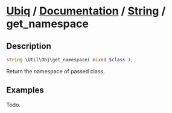 [Ubiq](https://github.com/Pixel418/Ubiq#readme) / [Documentation](../index.md#readme) / [String](../index.md#object) / get_namespace
======


Description
-------- 

```php
string \Util\Obj\get_namespace( mixed $class );
```

Return the namespace of passed class.



Examples
--------

Todo.